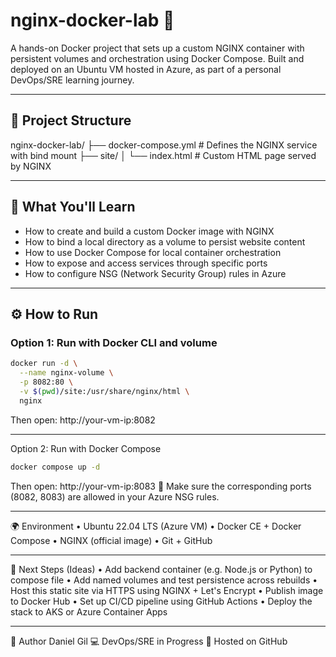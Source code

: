 # nginx-docker-lab 🚀

A hands-on Docker project that sets up a custom NGINX container with persistent volumes and orchestration using Docker Compose. Built and deployed on an Ubuntu VM hosted in Azure, as part of a personal DevOps/SRE learning journey.

---

## 📁 Project Structure
nginx-docker-lab/ ├── docker-compose.yml # Defines the NGINX service with bind mount ├── site/ │ └── index.html # Custom HTML page served by NGINX

---

## 🧠 What You'll Learn

- How to create and build a custom Docker image with NGINX
- How to bind a local directory as a volume to persist website content
- How to use Docker Compose for local container orchestration
- How to expose and access services through specific ports
- How to configure NSG (Network Security Group) rules in Azure

---

## ⚙️ How to Run

### Option 1: Run with Docker CLI and volume

```bash
docker run -d \
  --name nginx-volume \
  -p 8082:80 \
  -v $(pwd)/site:/usr/share/nginx/html \
  nginx
```
Then open: http://your-vm-ip:8082
________________________________________
Option 2: Run with Docker Compose
```bash
docker compose up -d
```
Then open: http://your-vm-ip:8083
🔐 Make sure the corresponding ports (8082, 8083) are allowed in your Azure NSG rules.
________________________________________
🌍 Environment
•	Ubuntu 22.04 LTS (Azure VM)
•	Docker CE + Docker Compose
•	NGINX (official image)
•	Git + GitHub
________________________________________
🏁 Next Steps (Ideas)
•	Add backend container (e.g. Node.js or Python) to compose file
•	Add named volumes and test persistence across rebuilds
•	Host this static site via HTTPS using NGINX + Let's Encrypt
•	Publish image to Docker Hub
•	Set up CI/CD pipeline using GitHub Actions
•	Deploy the stack to AKS or Azure Container Apps
________________________________________
🤝 Author
Daniel Gil
💻 DevOps/SRE in Progress
📍 Hosted on GitHub
